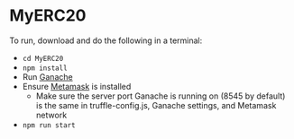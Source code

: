 # MyERC20

To run, download and do the following in a terminal:

* `cd MyERC20`
* `npm install`
* Run [Ganache](https://www.trufflesuite.com/ganache)
* Ensure [Metamask](https://metamask.io/) is installed
  * Make sure the server port Ganache is running on (8545 by default) is the same in truffle-config.js, Ganache settings, and Metamask network
* `npm run start`
